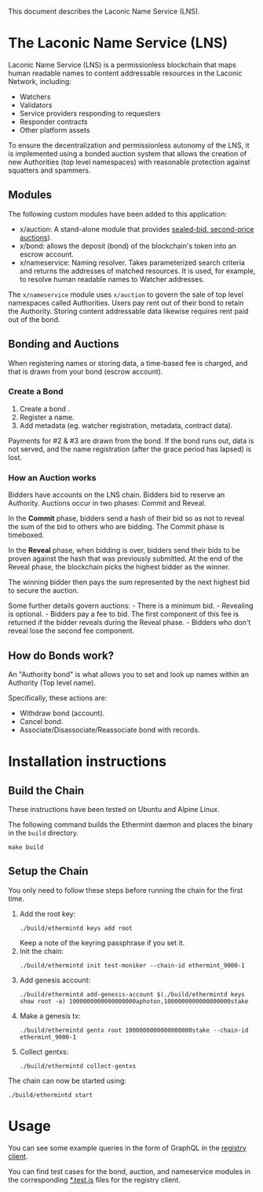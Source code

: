 This document describes the Laconic Name Service (LNS).

# The Laconic Name Service (LNS)

Laconic Name Service (LNS) is a permissionless blockchain that maps human readable names to content addressable resources in the Laconic Network, including:

* Watchers 
* Validators
* Service providers responding to requesters
* Responder contracts
* Other platform assets

To ensure the decentralization and permissionless autonomy of the LNS, it is implemented using a bonded auction system that allows the creation of new Authorities (top level namespaces) with reasonable protection against squatters and spammers.

## Modules

The following custom modules have been added to this application:

* x/auction: A stand-alone module that provides [sealed-bid, second-price auctions](https://en.wikipedia.org/wiki/Vickrey_auction)).
* x/bond: allows the deposit (bond) of the blockchain's token into an escrow account.
* x/nameservice: Naming resolver. Takes parameterized search criteria and returns the addresses of matched resources. It is used, for example, to resolve human readable names to Watcher addresses.  

The `x/nameservice` module uses `x/auction` to govern the sale of top level namespaces called Authorities. Users pay rent out of their bond to retain the Authority. Storing content addressable data likewise requires rent paid out of the bond.

## Bonding and Auctions

When registering names or storing data, a time-based fee is charged, and that is drawn from your bond (escrow account).

### Create a Bond

1. Create a bond .
2. Register a name.
3. Add metadata (eg. watcher registration, metadata, contract data).

Payments for #2 & #3 are drawn from the bond. If the bond runs out, data is not served, and the name registration (after the grace period has lapsed) is lost.

### How an Auction works

Bidders have accounts on the LNS chain. Bidders bid to reserve an Authority. Auctions occur in two phases: Commit and Reveal.

In the **Commit** phase, bidders send a hash of their bid so as not to reveal the sum of the bid to others who are bidding. The Commit phase is timeboxed. 

In the **Reveal** phase, when bidding is over, bidders send their bids to be proven against the hash that was previously submitted. At the end of the Reveal phase, the blockchain picks the highest bidder as the winner. 

The winning bidder then pays the sum represented by the next highest bid to secure the auction.

Some further details govern auctions:
    - There is a minimum bid.
    - Revealing is optional.
    - Bidders pay a fee to bid. The first component of this fee is returned if the bidder reveals during the Reveal phase.
    - Bidders who don't reveal lose the second fee component.

## How do Bonds work?

An "Authority bond" is what allows you to set and look up names within an Authority (Top level name).

Specifically, these actions are:
- Withdraw bond (account).
- Cancel bond.
- Associate/Disassociate/Reassociate bond with records.

# Installation instructions

## Build the Chain

These instructions have been tested on Ubuntu and Alpine Linux.

The following command builds the Ethermint daemon and places the binary in the `build` directory.

```
make build
```

## Setup the Chain

You only need to follow these steps before running the chain for the first time.

1. Add the root key:
   ```
   ./build/ethermintd keys add root
   ```
   Keep a note of the keyring passphrase if you set it.
2. Init the chain:
   ```
   ./build/ethermintd init test-moniker --chain-id ethermint_9000-1
   ```
3. Add genesis account:
   ```
   ./build/ethermintd add-genesis-account $(./build/ethermintd keys show root -a) 1000000000000000000aphoton,1000000000000000000stake
   ```
4. Make a genesis tx:
   ```
   ./build/ethermintd gentx root 1000000000000000000stake --chain-id ethermint_9000-1 
   ```
5. Collect gentxs:
   ```
   ./build/ethermintd collect-gentxs
   ```

The chain can now be started using:

```
./build/ethermintd start
```

# Usage

You can see some example queries in the form of GraphQL in the [registry client](https://github.com/vulcanize/dxns-registry-client/blob/main/src/registry_client.js). 

You can find test cases for the bond, auction, and nameservice modules in the corresponding [*.test.js](https://github.com/vulcanize/dxns-registry-client/tree/main/src) files for the registry client.
